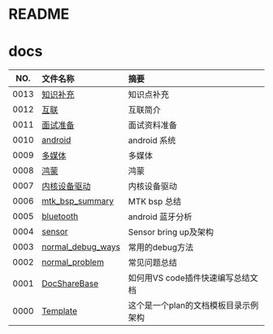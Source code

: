 # README

# docs

NO.  |文件名称|摘要
:---:|:--|:--
0013 | [知识补充](src/0013_知识补充/README.md) | 知识点补充
0012 | [互联](src/0012_互联/README.md) | 互联简介
0011 | [面试准备](src/0011_面试准备/README.md) | 面试资料准备
0010 | [android](src/0010_android/README.md) | android 系统
0009 | [多媒体](src/0009_多媒体/README.md) | 多媒体
0008 | [鸿蒙](src/0008_鸿蒙/README.md) | 鸿蒙
0007 | [内核设备驱动](src/0007_内核设备驱动/README.md) | 内核设备驱动
0006 | [mtk_bsp_summary](src/0006_mtk_bsp_summary/README.md) | MTK bsp 总结
0005 | [bluetooth](src/0005_bluetooth/README.md) | android 蓝牙分析
0004 | [sensor](src/0004_sensor/README.md) | Sensor bring up及架构
0003 | [normal_debug_ways](src/0003_normal_debug_ways/README.md) | 常用的debug方法
0002 | [normal_problem](src/0002_normal_problem/README.md) | 常见问题总结
0001 | [DocShareBase](src/0001_DocShareBase/README.md) | 如何用VS code插件快速编写总结文档
0000 | [Template](src/0000_Template/README.md) | 这个是一个plan的文档模板目录示例架构
